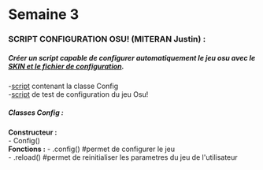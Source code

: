 # Semaine 3  


### SCRIPT CONFIGURATION OSU! (MITERAN Justin) :  
##### Créer un script capable de configurer automatiquement le jeu osu avec le [SKIN et le fichier de configuration](../../Osu!Learn/Assets/config).  
  -[script](../../Osu!Learn/Code/utilitaire/configOsu.py) contenant la classe Config  
  -[script](../../Osu!Learn/Code/utilitaire/testConfig.py) de test de configuration du jeu Osu!  

##### Classes Config :  
**Constructeur :**  
      - Config()  
**Fonctions :**
      - .config() #permet de configurer le jeu  
      - .reload() #permet de reinitialiser les parametres du jeu de l'utilisateur  
      
